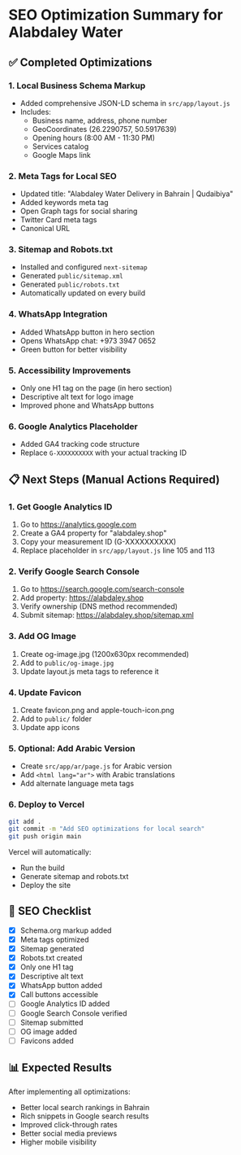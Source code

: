 # SEO Optimization Summary for Alabdaley Water

## ✅ Completed Optimizations

### 1. **Local Business Schema Markup**
- Added comprehensive JSON-LD schema in `src/app/layout.js`
- Includes:
  - Business name, address, phone number
  - GeoCoordinates (26.2290757, 50.5917639)
  - Opening hours (8:00 AM - 11:30 PM)
  - Services catalog
  - Google Maps link

### 2. **Meta Tags for Local SEO**
- Updated title: "Alabdaley Water Delivery in Bahrain | Qudaibiya"
- Added keywords meta tag
- Open Graph tags for social sharing
- Twitter Card meta tags
- Canonical URL

### 3. **Sitemap and Robots.txt**
- Installed and configured `next-sitemap`
- Generated `public/sitemap.xml`
- Generated `public/robots.txt`
- Automatically updated on every build

### 4. **WhatsApp Integration**
- Added WhatsApp button in hero section
- Opens WhatsApp chat: +973 3947 0652
- Green button for better visibility

### 5. **Accessibility Improvements**
- Only one H1 tag on the page (in hero section)
- Descriptive alt text for logo image
- Improved phone and WhatsApp buttons

### 6. **Google Analytics Placeholder**
- Added GA4 tracking code structure
- Replace `G-XXXXXXXXXX` with your actual tracking ID

## 📋 Next Steps (Manual Actions Required)

### 1. **Get Google Analytics ID**
1. Go to https://analytics.google.com
2. Create a GA4 property for "alabdaley.shop"
3. Copy your measurement ID (G-XXXXXXXXXX)
4. Replace placeholder in `src/app/layout.js` line 105 and 113

### 2. **Verify Google Search Console**
1. Go to https://search.google.com/search-console
2. Add property: https://alabdaley.shop
3. Verify ownership (DNS method recommended)
4. Submit sitemap: https://alabdaley.shop/sitemap.xml

### 3. **Add OG Image**
1. Create og-image.jpg (1200x630px recommended)
2. Add to `public/og-image.jpg`
3. Update layout.js meta tags to reference it

### 4. **Update Favicon**
1. Create favicon.png and apple-touch-icon.png
2. Add to `public/` folder
3. Update app icons

### 5. **Optional: Add Arabic Version**
- Create `src/app/ar/page.js` for Arabic version
- Add `<html lang="ar">` with Arabic translations
- Add alternate language meta tags

### 6. **Deploy to Vercel**
```bash
git add .
git commit -m "Add SEO optimizations for local search"
git push origin main
```

Vercel will automatically:
- Run the build
- Generate sitemap and robots.txt
- Deploy the site

## 🎯 SEO Checklist

- [x] Schema.org markup added
- [x] Meta tags optimized
- [x] Sitemap generated
- [x] Robots.txt created
- [x] Only one H1 tag
- [x] Descriptive alt text
- [x] WhatsApp button added
- [x] Call buttons accessible
- [ ] Google Analytics ID added
- [ ] Google Search Console verified
- [ ] Sitemap submitted
- [ ] OG image added
- [ ] Favicons added

## 📊 Expected Results

After implementing all optimizations:
- Better local search rankings in Bahrain
- Rich snippets in Google search results
- Improved click-through rates
- Better social media previews
- Higher mobile visibility

